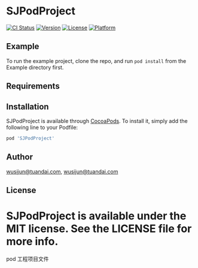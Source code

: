 # SJPodProject

[![CI Status](https://img.shields.io/travis/wusijun@tuandai.com/SJPodProject.svg?style=flat)](https://travis-ci.org/wusijun@tuandai.com/SJPodProject)
[![Version](https://img.shields.io/cocoapods/v/SJPodProject.svg?style=flat)](https://cocoapods.org/pods/SJPodProject)
[![License](https://img.shields.io/cocoapods/l/SJPodProject.svg?style=flat)](https://cocoapods.org/pods/SJPodProject)
[![Platform](https://img.shields.io/cocoapods/p/SJPodProject.svg?style=flat)](https://cocoapods.org/pods/SJPodProject)

## Example

To run the example project, clone the repo, and run `pod install` from the Example directory first.

## Requirements

## Installation

SJPodProject is available through [CocoaPods](https://cocoapods.org). To install
it, simply add the following line to your Podfile:

```ruby
pod 'SJPodProject'
```

## Author

wusijun@tuandai.com, wusijun@tuandai.com

## License

SJPodProject is available under the MIT license. See the LICENSE file for more info.
=======
pod 工程项目文件
